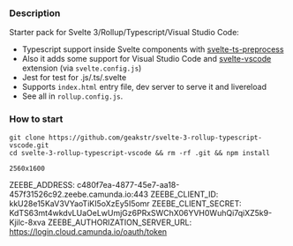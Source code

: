 ### Description

Starter pack for Svelte 3/Rollup/Typescript/Visual Studio Code:

- Typescript support inside Svelte components with [svelte-ts-preprocess](https://github.com/PaulMaly/svelte-ts-preprocess)
- Also it adds some support for Visual Studio Code and [svelte-vscode](https://github.com/UnwrittenFun/svelte-vscode) extension (via `svelte.config.js`)
- Jest for test for .js/.ts/.svelte
- Supports `index.html` entry file, dev server to serve it and livereload
- See all in `rollup.config.js`.

### How to start

```
git clone https://github.com/geakstr/svelte-3-rollup-typescript-vscode.git
cd svelte-3-rollup-typescript-vscode && rm -rf .git && npm install
```

    2560x1600
    
ZEEBE_ADDRESS: c480f7ea-4877-45e7-aa18-457f31526c92.zeebe.camunda.io:443
ZEEBE_CLIENT_ID: kkU28e15KaV3VYaoTiKI5oXzEy5I5omr
ZEEBE_CLIENT_SECRET: KdTS63mt4wkdvLUaOeLwUmjGz6PRxSWChX06YVH0WuhQi7qiXZ5k9-Kjilc-8xva
ZEEBE_AUTHORIZATION_SERVER_URL: https://login.cloud.camunda.io/oauth/token 